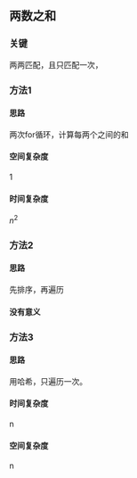 
## 两数之和

### 关键
两两匹配，且只匹配一次，

### 方法1
#### 思路
两次for循环，计算每两个之间的和
#### 空间复杂度
1
#### 时间复杂度
$n^2$


### 方法2
#### 思路
先排序，再遍历
#### 没有意义


### 方法3
#### 思路
用哈希，只遍历一次。
#### 时间复杂度
n
#### 空间复杂度
n

